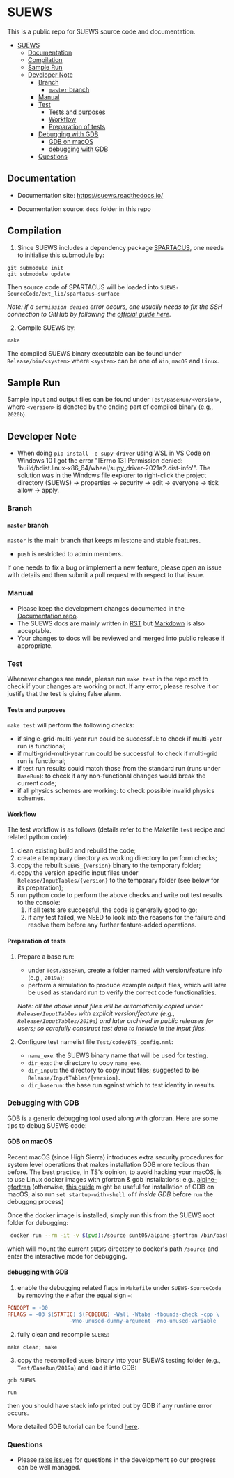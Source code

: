 # SUEWS

This is a public repo for SUEWS source code and documentation.


- [SUEWS](#suews)
  - [Documentation](#documentation)
  - [Compilation](#compilation)
  - [Sample Run](#sample-run)
  - [Developer Note](#developer-note)
    - [Branch](#branch)
      - [`master` branch](#master-branch)
    - [Manual](#manual)
    - [Test](#test)
      - [Tests and purposes](#tests-and-purposes)
      - [Workflow](#workflow)
      - [Preparation of tests](#preparation-of-tests)
    - [Debugging with GDB](#debugging-with-gdb)
      - [GDB on macOS](#gdb-on-macos)
      - [debugging with GDB](#debugging-with-gdb-1)
    - [Questions](#questions)


## Documentation

* Documentation site: <https://suews.readthedocs.io/>

* Documentation source: `docs` folder in this repo


## Compilation

1. Since SUEWS includes a dependency package [SPARTACUS](https://github.com/Urban-Meteorology-Reading/spartacus-surface), one needs to initialise this submodule by:
```shell
git submodule init
git submodule update

```
Then source code of SPARTACUS will be loaded into `SUEWS-SourceCode/ext_lib/spartacus-surface`

*Note: if a `permission denied` error occurs, one usually needs to fix the SSH connection to GitHub by following the [official guide here](https://docs.github.com/en/github/authenticating-to-github/connecting-to-github-with-ssh).*

2. Compile SUEWS by:
```shell
make
```
The compiled SUEWS binary executable can be found under `Release/bin/<system>` where `<system>` can be one of `Win`, `macOS` and `Linux`.

## Sample Run
Sample input and output files can be found under `Test/BaseRun/<version>`, where `<version>` is denoted by the ending part of compiled binary (e.g., `2020b`).

## Developer Note
- When doing `pip install -e supy-driver` using WSL in VS Code on Windows 10 I got the error "[Errno 13] Permission denied: 'build/bdist.linux-x86_64/wheel/supy_driver-2021a2.dist-info'". The solution was in the Windows file explorer to right-click the project directory (SUEWS) -> properties -> security -> edit -> everyone -> tick allow -> apply.

### Branch

#### `master` branch

`master` is the main branch that keeps milestone and stable features.
  * `push` is restricted to admin members.

If one needs to fix a bug or implement a new feature, please open an issue with details and then submit a pull request with respect to that issue.


### Manual

* Please keep the development changes documented in the [Documentation repo](https://github.com/UMEP-dev/SUEWS-Docs).
* The SUEWS docs are mainly written in [RST](http://www.sphinx-doc.org/en/master/usage/restructuredtext/basics.html) but [Markdown](https://guides.github.com/features/mastering-markdown/) is also acceptable.
* Your changes to docs will be reviewed and merged into public release if appropriate.

### Test

Whenever changes are made, please run `make test` in the repo root to check if your changes are working or not.
If any error, please resolve it or justify that the test is giving false alarm.

#### Tests and purposes
`make test` will perform the following checks:

- if single-grid-multi-year run could be successful: to check if multi-year run is functional;
- if multi-grid-multi-year run could be successful: to check if multi-grid run is functional;
- if test run results could match those from the standard run (runs under `BaseRun`): to check if any non-functional changes would break the current code;
- if all physics schemes are working: to check possible invalid physics schemes.

#### Workflow
The test workflow is as follows (details refer to the Makefile `test` recipe and related python code):

1. clean existing build and rebuild the code;
2. create a temporary directory as working directory to perform checks;
3. copy the rebuilt `SUEWS_{version}` binary to the temporary folder;
4. copy the version specific input files under `Release/InputTables/{version}` to the temporary folder (see below for its preparation);
5. run python code to perform the above checks and write out test results to the console:
   1. if all tests are successful, the code is generally good to go;
   2. if any test failed, we NEED to look into the reasons for the failure and resolve them before any further feature-added operations.

#### Preparation of tests

1. Prepare a base run:
   - under `Test/BaseRun`, create a folder named with version/feature info (e.g., `2019a`);
   - perform a simulation to produce example output files, which will later be used as standard run to verify the correct code functionalities.

   *Note: all the above input files will be automatically copied under `Release/InputTables` with explicit version/feature (e.g., `Release/InputTables/2019a`) and later archived in public releases for users; so carefully construct test data to include in the input files.*
2. Configure test namelist file `Test/code/BTS_config.nml`:

   - `name_exe`: the SUEWS binary name that will be used for testing.
   - `dir_exe`: the directory to copy `name_exe`.
   - `dir_input`: the directory to copy input files; suggested to be `Release/InputTables/{version}`.
   - `dir_baserun`: the base run against which to test identity in results.

### Debugging with GDB

GDB is a generic debugging tool used along with gfortran.
Here are some tips to debug SUEWS code:

#### GDB on macOS

Recent macOS (since High Sierra) introduces extra security procedures for system level operations that makes installation GDB more tedious than before.
The best practice, in TS's opinion, to avoid hacking your macOS, is to use Linux docker images with gfortran & gdb installations: e.g., [alpine-gfortran](https://github.com/cmplopes/alpine-gfortran)
(otherwise, [this guide](https://dev.to/jasonelwood/setup-gdb-on-macos-in-2020-489k#generate-cert) might be useful for installation of GDB on macOS; also run `set startup-with-shell off` *inside GDB* before `run` the debuggng process)

Once the docker image is installed, simply run this from the SUEWS root folder for debugging:

```bash
 docker run --rm -it -v $(pwd):/source sunt05/alpine-gfortran /bin/bash

```
 which will mount the current `SUEWS` directory to docker's path `/source` and enter the interactive mode for debugging.


#### debugging with GDB

1. enable the debugging related flags in `Makefile` under `SUEWS-SourceCode` by removing the `#` after the equal sign `=`:

```makefile
FCNOOPT = -O0
FFLAGS = -O3 $(STATIC) $(FCDEBUG) -Wall -Wtabs -fbounds-check -cpp \
					-Wno-unused-dummy-argument -Wno-unused-variable
```

2. fully clean and recompile `SUEWS`:
```
make clean; make
```

3. copy the recompiled `SUEWS` binary into your SUEWS testing folder (e.g., `Test/BaseRun/2019a`) and load it into GDB:

```
gdb SUEWS

run

```
then you should have stack info printed out by GDB if any runtime error occurs.

More detailed GDB tutorial can be found [here](https://github.com/jackrosenthal/gdb-tutorial/blob/master/notes.pdf).



### Questions

* Please [raise issues](https://github.com/UMEP-dev/SUEWS/issues/new) for questions in the development so our progress can be well managed.